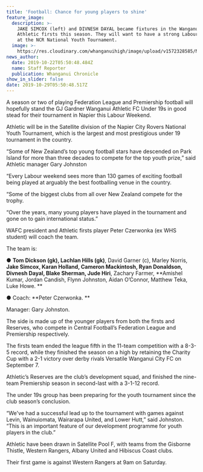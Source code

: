 ```yaml
---
title: 'Football: Chance for young players to shine'
feature_image:
  description: >-
    JAKE SIMCOX (left) and DIVNESH DAYAL became fixtures in the Wanganui
    Athletic firsts this season. They will want to have a strong Labour weekend
    at the NCR National Youth Tournament.
  image: >-
    https://res.cloudinary.com/whanganuihigh/image/upload/v1572328585/News/Jake_Simcox_Divnesh_Dayal.Chron_22.10.19.jpg
news_author:
  date: 2019-10-22T05:50:48.484Z
  name: Staff Reporter
  publication: Whanganui Chronicle
show_in_slider: false
date: 2019-10-29T05:50:48.517Z
---
```

A season or two of playing Federation League and Premiership football will hopefully stand the GJ Gardner Wanganui Athletic FC Under 19s in good stead for their tournament in Napier this Labour Weekend.

Athletic will be in the Satellite division of the Napier City Rovers National Youth Tournament, which is the largest and most prestigious under 19 tournament in the country.

“Some of New Zealand’s top young football stars have descended on Park Island for more than three decades to compete for the top youth prize,” said Athletic manager Gary Johnston

“Every Labour weekend sees more than 130 games of exciting football being played at arguably the best footballing venue in the country.

“Some of the biggest clubs from all over New Zealand compete for the trophy.

“Over the years, many young players have played in the tournament and gone on to gain international status.”

WAFC president and Athletic firsts player Peter Czerwonka (ex WHS student) will coach the team.

The team is:

● **Tom Dickson (gk), Lachlan Hills (gk)**, David Garner (c), Marley Norris, **Jake Simcox, Karan Holland, Cameron Mackintosh, Ryan Donaldson, Divnesh Dayal, Blake Sherman, Jude Hiri**, Zachary Farmer, **Amishel Kumar, Jordan Candish, Flynn Johnston, Aidan O’Connor, Matthew Teka, Luke Howe.**

● Coach: **Peter Czerwonka.**

Manager: Gary Johnston. 

The side is made up of the younger players from both the firsts and Reserves, who compete in Central Football’s Federation League and Premiership respectively.

The firsts team ended the league fifth in the 11-team competition with a 8-3-5 record, while they finished the season on a high by retaining the Charity Cup with a 2-1 victory over derby rivals Versatile Wanganui City FC on September 7.

Athletic’s Reserves are the club’s development squad, and finished the nine-team Premiership season in second-last with a 3-1-12 record.

The under 19s group has been preparing for the youth tournament since the club season’s conclusion.

“We've had a successful lead up to the tournament with games against Levin, Wainuiomata, Wairarapa United, and Lower Hutt,” said Johnston. “This is an important feature of our development programme for youth players in the club.”

Athletic have been drawn in Satellite Pool F, with teams from the Gisborne Thistle, Western Rangers, Albany United and Hibiscus Coast clubs.

Their first game is against Western Rangers at 9am on Saturday.
